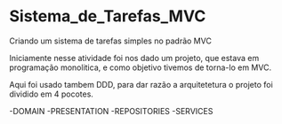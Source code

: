 # Sistema_de_Tarefas_MVC
Criando um sistema de tarefas simples no padrão MVC

Iniciamente nesse atividade foi nos dado um projeto, que estava em programação monolitica, e como objetivo tivemos de torna-lo em MVC.

Aqui foi usado tambem DDD, para dar razão a arquitetetura o projeto foi dividido em 4 pocotes.

-DOMAIN
-PRESENTATION
-REPOSITORIES
-SERVICES
